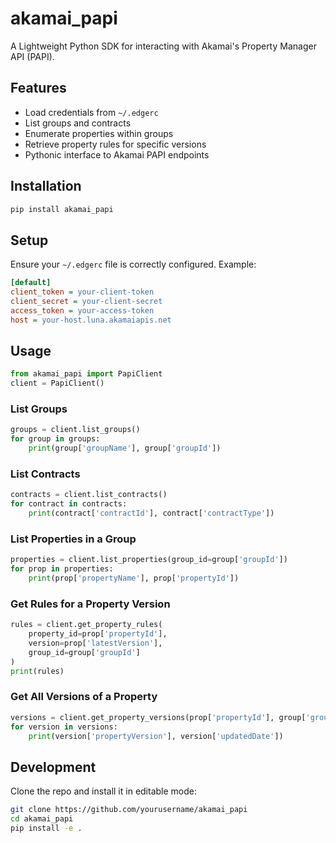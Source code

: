 # akamai_papi

A Lightweight Python SDK for interacting with Akamai's Property Manager API (PAPI).

## Features
- Load credentials from `~/.edgerc`
- List groups and contracts
- Enumerate properties within groups
- Retrieve property rules for specific versions
- Pythonic interface to Akamai PAPI endpoints

## Installation
```bash
pip install akamai_papi
```

## Setup
Ensure your `~/.edgerc` file is correctly configured. Example:
```ini
[default]
client_token = your-client-token
client_secret = your-client-secret
access_token = your-access-token
host = your-host.luna.akamaiapis.net
```

## Usage
```python
from akamai_papi import PapiClient
client = PapiClient()
```

### List Groups
```python
groups = client.list_groups()
for group in groups:
    print(group['groupName'], group['groupId'])
```

### List Contracts
```python
contracts = client.list_contracts()
for contract in contracts:
    print(contract['contractId'], contract['contractType'])
```

### List Properties in a Group
```python
properties = client.list_properties(group_id=group['groupId'])
for prop in properties:
    print(prop['propertyName'], prop['propertyId'])
```

### Get Rules for a Property Version
```python
rules = client.get_property_rules(
    property_id=prop['propertyId'],
    version=prop['latestVersion'],
    group_id=group['groupId']
)
print(rules)
```

### Get All Versions of a Property
```python
versions = client.get_property_versions(prop['propertyId'], group['groupId'])
for version in versions:
    print(version['propertyVersion'], version['updatedDate'])
```

## Development
Clone the repo and install it in editable mode:
```bash
git clone https://github.com/yourusername/akamai_papi
cd akamai_papi
pip install -e .
```